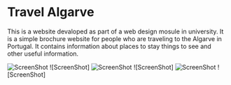 # Travel Algarve

This is a website devaloped as part of a web design mosule in university. It is a simple brochure website for people
who are traveling to the Algarve in Portugal. It contains information about places to stay things to see and other useful information. 

![ScreenShot](https://raw.github.com/owentdoyler/AlgarveWebsite/master/home.PNG) ![ScreenShot]
![ScreenShot](https://raw.github.com/owentdoyler/AlgarveWebsite/master/Capture.PNG) ![ScreenShot]
![ScreenShot](https://raw.github.com/owentdoyler/AlgarveWebsite/master/accom.PNG) ![ScreenShot]
